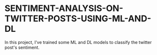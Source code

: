 # SENTIMENT-ANALYSIS-ON-TWITTER-POSTS-USING-ML-AND-DL
In this project, I've trained some ML and DL models to classify the twitter post's sentiment.

